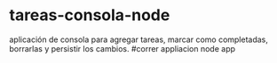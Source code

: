 # tareas-consola-node
aplicación de consola para agregar tareas, marcar como completadas, borrarlas y persistir los cambios.
#correr appliacion
node app
